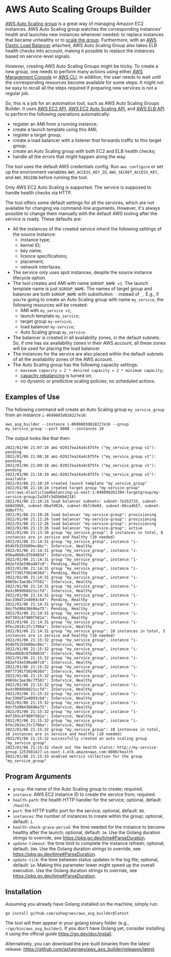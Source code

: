 # AWS Auto Scaling Groups Builder

[AWS Auto Scaling group](https://docs.aws.amazon.com/autoscaling/ec2/userguide/AutoScalingGroup.html) is a great way of
managing Amazon EC2 instances. AWS Auto Scaling group watches the corresponding instances' health and launches new
instances whenever needed: to replace instances that became unhealthy or to [scale the group](
https://docs.aws.amazon.com/autoscaling/ec2/userguide/scaling_plan.html). Furthermore, with an [AWS Elastic Load
Balancer](https://docs.aws.amazon.com/autoscaling/ec2/userguide/attach-load-balancer-asg.html) attached, AWS Auto
Scaling Group also takes ELB health checks into account, making it possible to replace the instances based on
service-level signals.

However, creating AWS Auto Scaling Groups might be tricky. To create a new group, one needs to perform many
actions using either [AWS Management Console](
https://docs.aws.amazon.com/awsconsolehelpdocs/latest/gsg/learn-whats-new.html) or [AWS CLI](
https://docs.aws.amazon.com/cli/latest/userguide/). In addition, the user needs to wait until the corresponding
resources become available for some steps. It might not be easy to recall all the steps required if preparing new
services is not a regular job.

So, this is a job for an automation tool, such as AWS Auto Scaling Groups Builder. It uses [AWS EC2 API](
https://docs.aws.amazon.com/AWSEC2/latest/APIReference/Welcome.html), [AWS EC2 Auto Scaling API](
https://docs.aws.amazon.com/autoscaling/ec2/APIReference/Welcome.html), and [AWS ELB API](
https://docs.aws.amazon.com/elasticloadbalancing/latest/APIReference/Welcome.html) to perform the following operations
automatically:
- register an AMI from a running instance;
- create a launch template using this AMI;
- register a target group;
- create a load balancer with a listener that forwards traffic to this target group;
- create an Auto Scaling group with both EC2 and ELB health checks;
- handle all the errors that might happen along the way.

The tool uses the default AWS credentials config. Run `aws configure` or set up the environment variables
`AWS_ACCESS_KEY_ID`, `AWS_SECRET_ACCESS_KEY`, and `AWS_REGION` before running the tool.

Only AWS EC2 Auto Scaling is supported. The service is supposed to handle health checks via HTTP.

The tool offers some default settings for all the services, which are not available for changing via command-line
arguments. However, it's always possible to change them manually with the default AWS tooling after the service is
ready. These defaults are:
- All the instances of the created service inherit the following settings of the source instance:
    - instance type;
    - kernel ID;
    - key name;
    - licence specifications;
    - placement;
    - network interfaces.
- The service only uses spot instances, despite the source instance lifecycle option.
- The tool creates and AMI with name `$GROUP_NAME v1`. The launch template name is just `$GROUP_NAME`. The names of 
target group and balancer are both `$GROUP_NAME` with substitution: `-` instead of `_`. E.g., if you're going to create
an Auto Scaling group with name `my_service`, the following resources will be created:
    - AMI with `my_service v1`;
    - launch template `my_service`;
    - target group `my-service`;
    - load balancer `my-service`;
    - Auto Scaling group `my_service`.
- The balancer is created in all availability zones, in the default subnets. So, if one has six availability zones in
their AWS account, all these zones will be used for placing the load balancer.
- The instances for the service are also placed within the default subnets of all the availability zones of the AWS
account.
- The Auto Scaling group has the following capacity settings:
    - `maximum capacity = 2 * desired capacity = 2 * minimum capacity`;
    - [capacity rebalancing](
https://docs.aws.amazon.com/autoscaling/ec2/userguide/ec2-auto-scaling-capacity-rebalancing.html) is turned on;
    - no dynamic or predictive scaling policies, no scheduled actions. 

## Examples of Use

The following command will create an Auto Scaling group `my_service_group` from an instance `i-0699803d818227e16`:

`aws_asg_builder --instance i-0699803d818227e16 --group my_service_group --port 8080 --instances 10`

The output looks like that then:

```
2022/01/06 21:07:18 ami-02017ea24a4c875fe ("my_service_group v1"): pending
2022/01/06 21:08:18 ami-02017ea24a4c875fe ("my_service_group v1"): pending
2022/01/06 21:09:18 ami-02017ea24a4c875fe ("my_service_group v1"): pending
2022/01/06 21:10:19 ami-02017ea24a4c875fe ("my_service_group v1"): available
2022/01/06 21:10:19 created launch template "my_service_group"
2022/01/06 21:10:24 created target group "my-service-group" (arn:aws:elasticloadbalancing:us-east-1:046898261394:targetgroup/my-service-group/2a26fc5d5b6b6218)
2022/01/06 21:10:24 load balancer subnets: subnet-7e353733, subnet-bb0d39b5, subnet-6bafd034, subnet-6b7c0e0d, subnet-66ca4b57, subnet-dd8ef7fc
2022/01/06 21:10:26 load balancer "my-service-group": provisioning
2022/01/06 21:11:26 load balancer "my-service-group": provisioning
2022/01/06 21:12:26 load balancer "my-service-group": provisioning
2022/01/06 21:13:26 load balancer "my-service-group": active
2022/01/06 21:13:30 group "my_service_group": 0 instances in total, 0 instances are in service and healthy (10 needed)
2022/01/06 21:14:31 group "my_service_group", instance "i-054bf6155609ec8bc": InService, Healthy
2022/01/06 21:14:31 group "my_service_group", instance "i-056ad0b0c87b9d83d": InService, Healthy
2022/01/06 21:14:31 group "my_service_group", instance "i-082efd3e596a48fc0": Pending, Healthy
2022/01/06 21:14:31 group "my_service_group", instance "i-08f77391f5024636d": Pending, Healthy
2022/01/06 21:14:31 group "my_service_group", instance "i-0965bc3ae36c7f581": InService, Healthy
2022/01/06 21:14:31 group "my_service_group", instance "i-0a3c909db0d21ccfd": InService, Healthy
2022/01/06 21:14:31 group "my_service_group", instance "i-0ac330d72e4093cb4": Pending, Healthy
2022/01/06 21:14:31 group "my_service_group", instance "i-0dcf5d90436696e75": Pending, Healthy
2022/01/06 21:14:31 group "my_service_group", instance "i-0df393c4f980f582a": Pending, Healthy
2022/01/06 21:14:31 group "my_service_group", instance "i-0fec2014c2fc1706a": InService, Healthy
2022/01/06 21:14:31 group "my_service_group": 10 instances in total, 5 instances are in service and healthy (10 needed)
2022/01/06 21:15:32 group "my_service_group", instance "i-054bf6155609ec8bc": InService, Healthy
2022/01/06 21:15:32 group "my_service_group", instance "i-056ad0b0c87b9d83d": InService, Healthy
2022/01/06 21:15:32 group "my_service_group", instance "i-082efd3e596a48fc0": InService, Healthy
2022/01/06 21:15:32 group "my_service_group", instance "i-08f77391f5024636d": InService, Healthy
2022/01/06 21:15:32 group "my_service_group", instance "i-0965bc3ae36c7f581": InService, Healthy
2022/01/06 21:15:32 group "my_service_group", instance "i-0a3c909db0d21ccfd": InService, Healthy
2022/01/06 21:15:32 group "my_service_group", instance "i-0ac330d72e4093cb4": InService, Healthy
2022/01/06 21:15:32 group "my_service_group", instance "i-0dcf5d90436696e75": InService, Healthy
2022/01/06 21:15:32 group "my_service_group", instance "i-0df393c4f980f582a": InService, Healthy
2022/01/06 21:15:32 group "my_service_group", instance "i-0fec2014c2fc1706a": InService, Healthy
2022/01/06 21:15:32 group "my_service_group": 10 instances in total, 10 instances are in service and healthy (10 needed)
2022/01/06 21:15:32 successfully created an auto scaling group "my_service_group"
2022/01/06 21:15:32 check out the health status: http://my-service-group-1253581427.us-east-1.elb.amazonaws.com:8080/health
2022/01/06 21:15:33 enabled metrics collection for the group "my_service_group"
```

## Program Arguments

- `group`: the name of the Auto Scaling group to create; required.
- `instance`: AWS EC2 instance ID to create the service from; required.
- `health-path`: the health HTTP handler for the service; optional, default: `/health`.
- `port`: the HTTP traffic port for the service; optional, default: `80`.
- `instances`: the number of instances to create within the group; optional, default: `1`.
- `health-check-grace-period`: the time needed for the instance to become healthy after the launch; optional, default: `1m`. Use the Golang duration strings to override, see https://pkg.go.dev/time#ParseDuration. 
- `update-timeout`: the time limit to complete the instance refresh; optional, default: `30m`. Use the Golang duration strings to override, see https://pkg.go.dev/time#ParseDuration.
- `update-tick`: the time between status updates in the log file; optional, default: `1m`. Making this parameter lower might speed up the overall execution. Use the Golang duration strings to override, see https://pkg.go.dev/time#ParseDuration.

## Installation

Assuming you already have Golang installed on the machine, simply run:

```
go install github.com/ashagraev/aws_asg_builder@latest
```

The tool will then appear in your golang binary folder (e.g., `~/go/bin/aws_asg_builder`). If you don't have Golang yet,
consider installing it using the official guide https://go.dev/doc/install.

Alternatively, you can download the pre-built binaries from the latest release:
https://github.com/ashagraev/aws_asg_builder/releases/latest.
